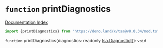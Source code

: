 # `function` printDiagnostics

[Documentation Index](../README.md)

```ts
import {printDiagnostics} from "https://deno.land/x/tsa@v0.0.34/mod.ts"
```

`function` printDiagnostics(diagnostics: readonly [tsa.Diagnostic](../interface.Diagnostic/README.md)\[]): `void`

